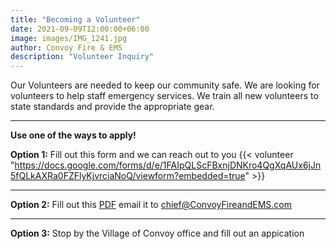 ```yaml
---
title: "Becoming a Volunteer"
date: 2021-09-09T12:00:00+06:00
image: images/IMG_1241.jpg
author: Convoy Fire & EMS
description: "Volunteer Inquiry"
---
```

Our Volunteers are needed to keep our community safe. We are looking for volunteers to help staff emergency services. We train all new volunteers to state standards and provide the appropriate gear.


---
**Use one of the ways to apply!**

**Option 1:** Fill out this form and we can reach out to you
{{< volunteer "https://docs.google.com/forms/d/e/1FAIpQLScFBxnjDNKro4QgXqAUx6jJn5fQLkAXRa0FZFlyKjvrciaNoQ/viewform?embedded=true" >}}

---

**Option 2:** Fill out this [PDF](http://convoyfireandems.com/files/CFD_App.pdf) email it to chief@ConvoyFireandEMS.com

---

**Option 3:**  Stop by the Village of Convoy office and fill out an appication 

